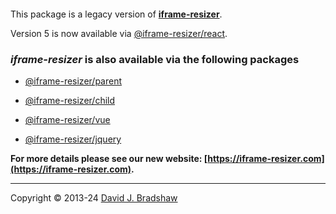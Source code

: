 [<img src="https://iframe-resizer.com/logo-full.svg" alt="" title="" style="margin-bottom: -20px">](https://iframe-resizer.com)

This package is a legacy version of __[iframe-resizer](https://iframe-resizer.com)__.

Version 5 is now available via [@iframe-resizer/react](https://www.npmjs.com/package/@iframe-resizer/react).

### _iframe-resizer_ is also available via the following packages

 * [@iframe-resizer/parent](https://www.npmjs.com/package/@iframe-resizer/parent)
 * [@iframe-resizer/child](https://www.npmjs.com/package/@iframe-resizer/child)

 * [@iframe-resizer/vue](https://www.npmjs.com/package/@iframe-resizer/vue)
 * [@iframe-resizer/jquery](https://www.npmjs.com/package/@iframe-resizer/jquery)

**For more details please see our new website: [https://iframe-resizer.com](https://iframe-resizer.com).**

---
Copyright &copy; 2013-24 [David J. Bradshaw](https://github.com/davidjbradshaw)
